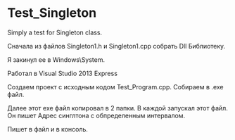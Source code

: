 # Test_Singleton

Simply a test for Singleton class.

Сначала из файлов Singleton1.h и Singleton1.cpp собрать Dll Библиотеку.

Я закинул ее в Windows\System.

Работал в Visual Studio 2013 Express

Создаем проект с исходным кодом Test_Program.cpp. Собираем в .exe файл.

Далее этот exe файл копировал в 2 папки. В каждой запускал этот файл. Он пишет Адрес синглтона с обпределенным интервалом.

Пишет в файл и в консоль.
